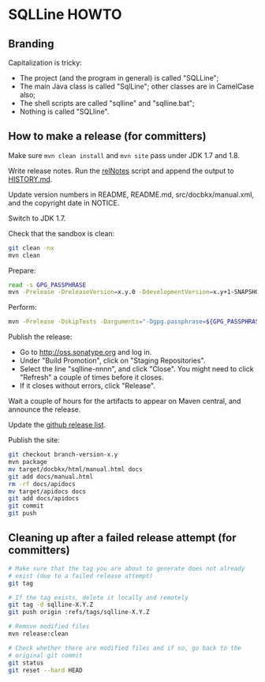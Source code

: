 # SQLLine HOWTO

## Branding

Capitalization is tricky:
* The project (and the program in general) is called "SQLLine";
* The main Java class is called "SqlLine"; other classes are in CamelCase also;
* The shell scripts are called "sqlline" and "sqlline.bat";
* Nothing is called "SQLline".

## How to make a release (for committers)

Make sure `mvn clean install` and `mvn site` pass under JDK 1.7 and 1.8.

Write release notes. Run the
[relNotes](https://github.com/julianhyde/share/blob/master/tools/relNotes)
script and append the output to [HISTORY.md](HISTORY.md).

Update version numbers in README, README.md, src/docbkx/manual.xml,
and the copyright date in NOTICE.

Switch to JDK 1.7.

Check that the sandbox is clean:

```bash
git clean -nx
mvn clean
```

Prepare:

```bash
read -s GPG_PASSPHRASE
mvn -Prelease -DreleaseVersion=x.y.0 -DdevelopmentVersion=x.y+1-SNAPSHOT -Darguments="-Dgpg.passphrase=${GPG_PASSPHRASE}" release:prepare
```

Perform:

```bash
mvn -Prelease -DskipTests -Darguments="-Dgpg.passphrase=${GPG_PASSPHRASE}" release:perform
```

Publish the release:
* Go to http://oss.sonatype.org and log in.
* Under "Build Promotion", click on "Staging Repositories".
* Select the line "sqlline-nnnn", and click "Close". You might need to
  click "Refresh" a couple of times before it closes.
* If it closes without errors, click "Release".

Wait a couple of hours for the artifacts to appear on Maven central,
and announce the release.

Update the [github release list](https://github.com/julianhyde/sqlline/releases).

Publish the site:
```bash
git checkout branch-version-x.y
mvn package
mv target/docbkx/html/manual.html docs
git add docs/manual.html
rm -rf docs/apidocs
mv target/apidocs docs
git add docs/apidocs
git commit
git push
```

## Cleaning up after a failed release attempt (for committers)

```bash
# Make sure that the tag you are about to generate does not already
# exist (due to a failed release attempt)
git tag

# If the tag exists, delete it locally and remotely
git tag -d sqlline-X.Y.Z
git push origin :refs/tags/sqlline-X.Y.Z

# Remove modified files
mvn release:clean

# Check whether there are modified files and if so, go back to the
# original git commit
git status
git reset --hard HEAD
```
